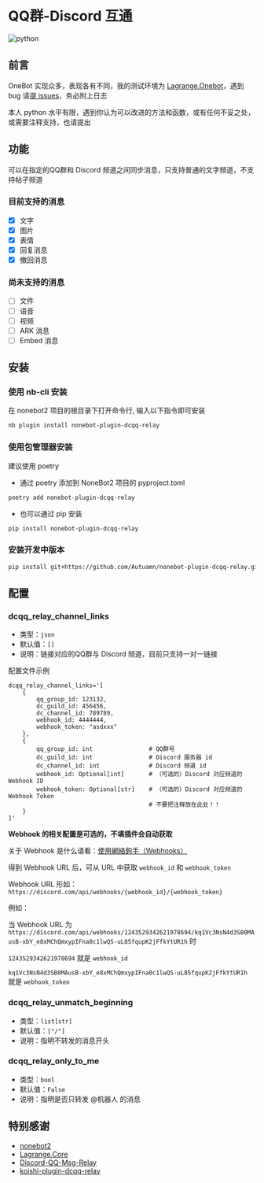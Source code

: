 # QQ群-Discord 互通

![python](https://img.shields.io/badge/python-3.9+-blue?logo=python&logoColor=edb641 "python")

## 前言

OneBot 实现众多，表现各有不同，我的测试环境为 [Lagrange.Onebot](https://github.com/LagrangeDev/Lagrange.Core)，遇到 bug 请[提 issues](https://github.com/Autuamn/nonebot-plugin-dcqq-relay/issues/new)，务必附上日志

本人 python 水平有限，遇到你认为可以改进的方法和函数，或有任何不妥之处，或需要注释支持，也请提出

## 功能

可以在指定的QQ群和 Discord 频道之间同步消息，只支持普通的文字频道，不支持帖子频道

### 目前支持的消息

- [x] 文字
- [x] 图片
- [x] 表情
- [x] 回复消息
- [x] 撤回消息

### 尚未支持的消息

- [ ] 文件
- [ ] 语音
- [ ] 视频
- [ ] ARK 消息
- [ ] Embed 消息

## 安装

### 使用 nb-cli 安装

在 nonebot2 项目的根目录下打开命令行, 输入以下指令即可安装

```bash
nb plugin install nonebot-plugin-dcqq-relay
```

### 使用包管理器安装

建议使用 poetry

- 通过 poetry 添加到 NoneBot2 项目的 pyproject.toml

```bash
poetry add nonebot-plugin-dcqq-relay
```

- 也可以通过 pip 安装

```bash
pip install nonebot-plugin-dcqq-relay
```

### 安装开发中版本

```bash
pip install git+https://github.com/Autuamn/nonebot-plugin-dcqq-relay.git@main
```

## 配置

### dcqq_relay_channel_links

- 类型：`json`
- 默认值：`[]`
- 说明：链接对应的QQ群与 Discord 频道，目前只支持一对一链接

配置文件示例

```dotenv
dcqq_relay_channel_links='[
    {
        qq_group_id: 123132,
        dc_guild_id: 456456,
        dc_channel_id: 789789,
        webhook_id: 4444444,
        webhook_token: "asdxxx"
    },
    {
        qq_group_id: int                # QQ群号
        dc_guild_id: int                # Discord 服务器 id
        dc_channel_id: int              # Discord 频道 id
        webhook_id: Optional[int]       # （可选的）Discord 对应频道的 Webhook ID
        webhook_token: Optional[str]    # （可选的）Discord 对应频道的 Webhook Token
                                        # 不要把注释放在此处！！
    }
]'
```

**Webhook 的相关配置是可选的，不填插件会自动获取**

关于 Webhook 是什么请看：[使用網絡鉤手（Webhooks）](https://support.discord.com/hc/zh-tw/articles/228383668-%E4%BD%BF%E7%94%A8%E7%B6%B2%E7%B5%A1%E9%89%A4%E6%89%8B-Webhooks)

得到 Webhook URL 后，可从 URL 中获取 `webhook_id` 和 `webhook_token`

Webhook URL 形如：
`https://discord.com/api/webhooks/{webhook_id}/{webhook_token}`

例如：

当 Webhook URL 为 `https://discord.com/api/webhooks/1243529342621978694/kq1Vc3NsN4d3SB0MAusB-xbY_e8xMChQmxypIFna0c1lwQS-uL85fqupK2jFfkYtUR1h` 时

`1243529342621978694` 就是 `webhook_id`

`kq1Vc3NsN4d3SB0MAusB-xbY_e8xMChQmxypIFna0c1lwQS-uL85fqupK2jFfkYtUR1h` 就是 `webhook_token`

### dcqq_relay_unmatch_beginning

- 类型：`list[str]`
- 默认值：`["/"]`
- 说明：指明不转发的消息开头

### dcqq_relay_only_to_me

- 类型：`bool`
- 默认值：`False`
- 说明：指明是否只转发 @机器人 的消息

## 特别感谢

- [nonebot2](https://github.com/nonebot/nonebot2)
- [Lagrange.Core](https://github.com/LagrangeDev/Lagrange.Core)
- [Discord-QQ-Msg-Relay](https://github.com/OasisAkari/Discord-QQ-Msg-Relay)
- [koishi-plugin-dcqq-relay](https://github.com/koishijs/koishi-plugin-dcqq-relay)
